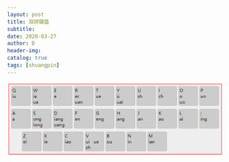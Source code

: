 ```yaml
---
layout: post
title: 双拼键盘
subtitle:
date: 2020-03-27
author: D
header-img:
catalog: true
tags: [shuangpin]
---
```


![sp](/img/sp.PNG)
